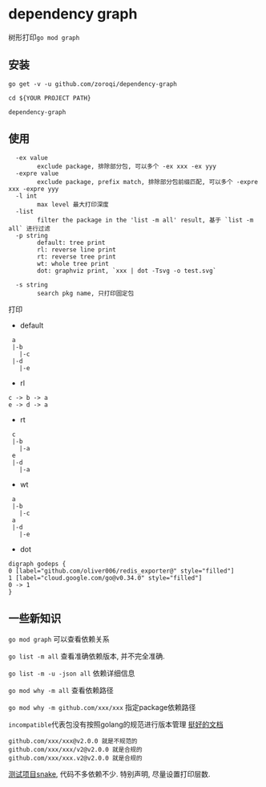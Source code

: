 # dependency graph

树形打印`go mod graph`


## 安装

```
go get -v -u github.com/zoroqi/dependency-graph

cd ${YOUR PROJECT PATH}

dependency-graph
```

## 使用

```
  -ex value
    	exclude package, 排除部分包, 可以多个 -ex xxx -ex yyy
  -expre value
    	exclude package, prefix match, 排除部分包前缀匹配, 可以多个 -expre xxx -expre yyy
  -l int
    	max level 最大打印深度
  -list
    	filter the package in the 'list -m all' result, 基于 `list -m all` 进行过滤
  -p string
    	default: tree print
    	rl: reverse line print
    	rt: reverse tree print
    	wt: whole tree print
    	dot: graphviz print, `xxx | dot -Tsvg -o test.svg` 

  -s string
    	search pkg name, 只打印固定包
```

打印
* default
```
 a
 |-b
   |-c
 |-d
   |-e
```
* rl
```
c -> b -> a
e -> d -> a
```
* rt
```
 c
 |-b
   |-a
 e
 |-d
   |-a
```
* wt
```
 a
 |-b
   |-c
 a
 |-d
   |-e
```
* dot
```
digraph godeps {
0 [label="github.com/oliver006/redis_exporter@" style="filled"]
1 [label="cloud.google.com/go@v0.34.0" style="filled"]
0 -> 1
}
```

## 一些新知识

`go mod graph` 可以查看依赖关系

`go list -m all` 查看准确依赖版本, 并不完全准确.

`go list -m -u -json all` 依赖详细信息

`go mod why -m all` 查看依赖路径

`go mod why -m github.com/xxx/xxx` 指定package依赖路径

`incompatible`代表包没有按照golang的规范进行版本管理 [挺好的文档](https://github.com/RainbowMango/GoExpertProgramming)
 
```
github.com/xxx/xxx@v2.0.0 就是不规范的 
github.com/xxx/xxx/v2@v2.0.0 就是合规的
github.com/xxx/xxx.v2@v2.0.0 就是合规的
```

[测试项目snake](https://github.com/1024casts/snake), 代码不多依赖不少. 特别声明, 尽量设置打印层数.

